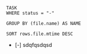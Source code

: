 
```dataview
TASK
WHERE status = "-"

GROUP BY (file.name) AS NAME 

SORT rows.file.mtime DESC
```


- [-] sdqfqsdqsd

